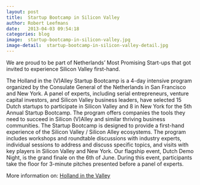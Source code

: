 ```yaml
---
layout: post
title:  Startup Bootcamp in Silicon Valley
author: Robert Leefmans
date:   2013-04-03 09:54:18
categories: blog
image:  startup-bootcamp-in-silicon-valley.jpg
image-detail:  startup-bootcamp-in-silicon-valley-detail.jpg
---
```

We are proud to be part of Netherlands’ Most Promising Start-ups that got invited to experience Silicon Valley first-hand.

The Holland in the (V)Alley Startup Bootcamp is a 4-day intensive program organized by the Consulate General of the Netherlands in San Francisco and New York. A panel of experts, including serial entrepreneurs, venture capital investors, and Silicon Valley business leaders, have selected 15 Dutch startups to participate in Silicon Valley and 8 in New York for the 5th Annual Startup Bootcamp. The program offers companies the tools they need to succeed in Silicon (V)Alley and similar thriving business communities. The Startup Bootcamp is designed to provide a first-hand experience of the Silicon Valley / Silicon Alley ecosystems. The program includes workshops and roundtable discussions with industry experts, individual sessions to address and discuss specific topics, and visits with key players in Silicon Valley and New York. Our flagship event, Dutch Demo Night, is the grand finale on the 6th of June. During this event, participants take the floor for 3-minute pitches presented before a panel of experts.

More information on: [Holland in the Valley](http://www.hollandinthevalley.com/netherlands-most-promising-start-ups-invited-to-experience-silicon-valley-and-new-york-first-hand/#more-2103)
